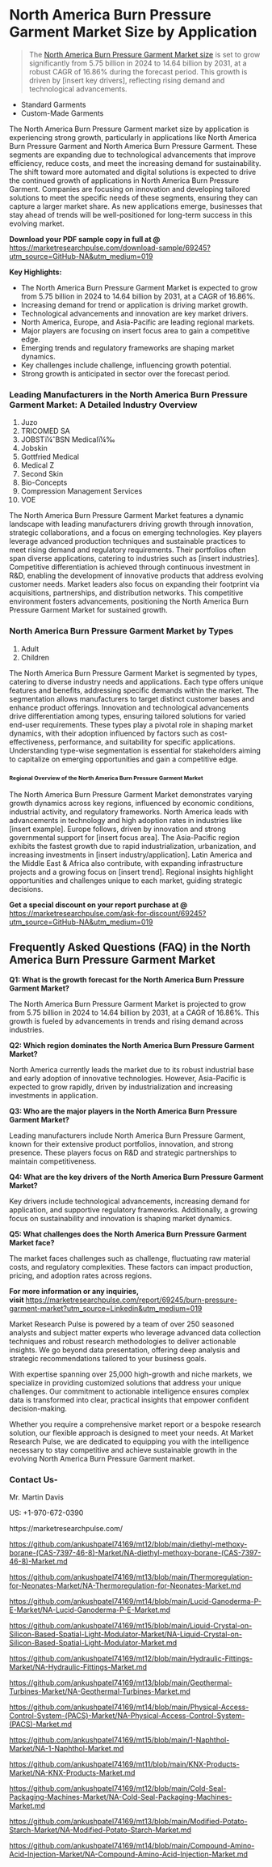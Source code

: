 <h1>North America Burn Pressure Garment Market&nbsp;Size by Application</h1><blockquote><p>The <a href="https://marketresearchpulse.com/download-sample/69245?utm_source=GitHub-NA&amp;utm_medium=019">North America Burn Pressure Garment Market size</a> is set to grow significantly from 5.75 billion in 2024 to 14.64 billion by 2031, at a robust CAGR of 16.86% during the forecast period. This growth is driven by [insert key drivers], reflecting rising demand and technological advancements.</p></blockquote><ul><li>Standard Garments<li> Custom-Made Garments</li></ul><p>The North America Burn Pressure Garment market size by application is experiencing strong growth, particularly in applications like North America Burn Pressure Garment and North America Burn Pressure Garment. These segments are expanding due to technological advancements that improve efficiency, reduce costs, and meet the increasing demand for sustainability. The shift toward more automated and digital solutions is expected to drive the continued growth of applications in North America Burn Pressure Garment. Companies are focusing on innovation and developing tailored solutions to meet the specific needs of these segments, ensuring they can capture a larger market share. As new applications emerge, businesses that stay ahead of trends will be well-positioned for long-term success in this evolving market.</p><p><strong>Download your PDF sample copy in full at @ </strong><a href="https://marketresearchpulse.com/download-sample/69245?utm_source=GitHub-NA&amp;utm_medium=019">https://marketresearchpulse.com/download-sample/69245?utm_source=GitHub-NA&amp;utm_medium=019</a></p><p><strong>Key Highlights: </strong></p><ul><li>The North America Burn Pressure Garment Market is expected to grow from 5.75 billion in 2024 to 14.64 billion by 2031, at a CAGR of 16.86%.</li><li>Increasing demand for trend or application is driving market growth.</li><li>Technological advancements and innovation are key market drivers.</li><li>North America, Europe, and Asia-Pacific are leading regional markets.</li><li>Major players are focusing on insert focus area to gain a competitive edge.</li><li>Emerging trends and regulatory frameworks are shaping market dynamics.</li><li>Key challenges include challenge, influencing growth potential.</li><li>Strong growth is anticipated in sector over the forecast period.</li></ul><h3>Leading Manufacturers in the North America Burn Pressure Garment Market: A Detailed Industry Overview</h3><ol><li>Juzo</li><li>TRICOMED SA</li><li>JOBSTï¼ˆBSN Medicalï¼‰</li><li>Jobskin</li><li>Gottfried Medical</li><li>Medical Z</li><li>Second Skin</li><li>Bio-Concepts</li><li>Compression Management Services</li><li>VOE</li></ol><div class="flex max-w-full flex-col flex-grow"><div class="min-h-8 text-message flex w-full flex-col items-end gap-2 whitespace-normal break-words [.text-message+&amp;]:mt-5" dir="auto" data-message-author-role="assistant" data-message-id="fd8432e4-4910-450d-b182-61b7bfb0a01f" data-message-model-slug="gpt-4o"><div class="flex w-full flex-col gap-1 empty:hidden first:pt-[3px]"><div class="markdown prose w-full break-words dark:prose-invert light"><p>The North America Burn Pressure Garment Market features a dynamic landscape with leading manufacturers driving growth through innovation, strategic collaborations, and a focus on emerging technologies. Key players leverage advanced production techniques and sustainable practices to meet rising demand and regulatory requirements. Their portfolios often span diverse applications, catering to industries such as [insert industries]. Competitive differentiation is achieved through continuous investment in R&amp;D, enabling the development of innovative products that address evolving customer needs. Market leaders also focus on expanding their footprint via acquisitions, partnerships, and distribution networks. This competitive environment fosters advancements, positioning the North America Burn Pressure Garment Market for sustained growth.</p></div></div></div></div><h3>North America Burn Pressure Garment Market by Types</h3><ol><li>Adult<li> Children</li></ol><div class="flex max-w-full flex-col flex-grow"><div class="min-h-8 text-message flex w-full flex-col items-end gap-2 whitespace-normal break-words [.text-message+&amp;]:mt-5" dir="auto" data-message-author-role="assistant" data-message-id="084470be-0bb7-4664-bddf-5156b4f41249" data-message-model-slug="gpt-4o-mini"><div class="flex w-full flex-col gap-1 empty:hidden first:pt-[3px]"><div class="markdown prose w-full break-words dark:prose-invert light"><p>The North America Burn Pressure Garment Market is segmented by types, catering to diverse industry needs and applications. Each type offers unique features and benefits, addressing specific demands within the market. The segmentation allows manufacturers to target distinct customer bases and enhance product offerings. Innovation and technological advancements drive differentiation among types, ensuring tailored solutions for varied end-user requirements. These types play a pivotal role in shaping market dynamics, with their adoption influenced by factors such as cost-effectiveness, performance, and suitability for specific applications. Understanding type-wise segmentation is essential for stakeholders aiming to capitalize on emerging opportunities and gain a competitive edge.</p></div></div></div></div><h3><span style="font-size: 11px;">Regional Overview of the North America Burn Pressure Garment Market</span></h3><div class="flex max-w-full flex-col flex-grow"><div class="min-h-8 text-message flex w-full flex-col items-end gap-2 whitespace-normal break-words [.text-message+&amp;]:mt-5" dir="auto" data-message-author-role="assistant" data-message-id="e9038762-ce64-4e30-91c9-9bd413514231" data-message-model-slug="gpt-4o-mini"><div class="flex w-full flex-col gap-1 empty:hidden first:pt-[3px]"><div class="markdown prose w-full break-words dark:prose-invert light"><p>The North America Burn Pressure Garment Market demonstrates varying growth dynamics across key regions, influenced by economic conditions, industrial activity, and regulatory frameworks. North America leads with advancements in technology and high adoption rates in industries like [insert example]. Europe follows, driven by innovation and strong governmental support for [insert focus area]. The Asia-Pacific region exhibits the fastest growth due to rapid industrialization, urbanization, and increasing investments in [insert industry/application]. Latin America and the Middle East &amp; Africa also contribute, with expanding infrastructure projects and a growing focus on [insert trend]. Regional insights highlight opportunities and challenges unique to each market, guiding strategic decisions.</p></div></div></div></div><p><strong>Get a special discount on your report purchase at @ </strong><a href="https://marketresearchpulse.com/ask-for-discount/69245?utm_source=GitHub-NA&amp;utm_medium=019">https://marketresearchpulse.com/ask-for-discount/69245?utm_source=GitHub-NA&amp;utm_medium=019</a></p><h2>Frequently Asked Questions (FAQ) in the North America Burn Pressure Garment Market</h2><p><strong>Q1: What is the growth forecast for the North America Burn Pressure Garment Market?</strong></p><p>The North America Burn Pressure Garment Market is projected to grow from 5.75 billion in 2024 to 14.64 billion by 2031, at a CAGR of 16.86%. This growth is fueled by advancements in trends and rising demand across industries.</p><p><strong>Q2: Which region dominates the North America Burn Pressure Garment Market?</strong></p><p>North America currently leads the market due to its robust industrial base and early adoption of innovative technologies. However, Asia-Pacific is expected to grow rapidly, driven by industrialization and increasing investments in application.</p><p><strong>Q3: Who are the major players in the North America Burn Pressure Garment Market?</strong></p><p>Leading manufacturers include North America Burn Pressure Garment, known for their extensive product portfolios, innovation, and strong presence. These players focus on R&amp;D and strategic partnerships to maintain competitiveness.</p><p><strong>Q4: What are the key drivers of the North America Burn Pressure Garment Market?</strong></p><p>Key drivers include technological advancements, increasing demand for application, and supportive regulatory frameworks. Additionally, a growing focus on sustainability and innovation is shaping market dynamics.</p><p><strong>Q5: What challenges does the North America Burn Pressure Garment Market face?</strong></p><p>The market faces challenges such as challenge, fluctuating raw material costs, and regulatory complexities. These factors can impact production, pricing, and adoption rates across regions.</p><p><strong>For more information or any inquiries, visit&nbsp;</strong><a href="https://marketresearchpulse.com/report/69245/burn-pressure-garment-market?utm_source=Linkedin&utm_medium=019">https://marketresearchpulse.com/report/69245/burn-pressure-garment-market?utm_source=Linkedin&utm_medium=019</a></p><p>Market Research Pulse is powered by a team of over 250 seasoned analysts and subject matter experts who leverage advanced data collection techniques and robust research methodologies to deliver actionable insights. We go beyond data presentation, offering deep analysis and strategic recommendations tailored to your business goals.</p><p>With expertise spanning over 25,000 high-growth and niche markets, we specialize in providing customized solutions that address your unique challenges. Our commitment to actionable intelligence ensures complex data is transformed into clear, practical insights that empower confident decision-making.</p><p>Whether you require a comprehensive market report or a bespoke research solution, our flexible approach is designed to meet your needs. At Market Research Pulse, we are dedicated to equipping you with the intelligence necessary to stay competitive and achieve sustainable growth in the evolving North America Burn Pressure Garment market.</p><h3><strong>Contact Us-</strong></h3><p>Mr. Martin Davis</p><p>US: +1-970-672-0390</p><p>https://marketresearchpulse.com/</p><p><a href="https://github.com/ankushpatel74169/mt12/blob/main/diethyl-methoxy-borane-(CAS-7397-46-8)-Market/NA-diethyl-methoxy-borane-(CAS-7397-46-8)-Market.md">https://github.com/ankushpatel74169/mt12/blob/main/diethyl-methoxy-borane-(CAS-7397-46-8)-Market/NA-diethyl-methoxy-borane-(CAS-7397-46-8)-Market.md</a></p><p><a href="https://github.com/ankushpatel74169/mt13/blob/main/Thermoregulation-for-Neonates-Market/NA-Thermoregulation-for-Neonates-Market.md">https://github.com/ankushpatel74169/mt13/blob/main/Thermoregulation-for-Neonates-Market/NA-Thermoregulation-for-Neonates-Market.md</a></p><p><a href="https://github.com/ankushpatel74169/mt14/blob/main/Lucid-Ganoderma-P-E-Market/NA-Lucid-Ganoderma-P-E-Market.md">https://github.com/ankushpatel74169/mt14/blob/main/Lucid-Ganoderma-P-E-Market/NA-Lucid-Ganoderma-P-E-Market.md</a></p><p><a href="https://github.com/ankushpatel74169/mt15/blob/main/Liquid-Crystal-on-Silicon-Based-Spatial-Light-Modulator-Market/NA-Liquid-Crystal-on-Silicon-Based-Spatial-Light-Modulator-Market.md">https://github.com/ankushpatel74169/mt15/blob/main/Liquid-Crystal-on-Silicon-Based-Spatial-Light-Modulator-Market/NA-Liquid-Crystal-on-Silicon-Based-Spatial-Light-Modulator-Market.md</a></p><p><a href="https://github.com/ankushpatel74169/mt12/blob/main/Hydraulic-Fittings-Market/NA-Hydraulic-Fittings-Market.md">https://github.com/ankushpatel74169/mt12/blob/main/Hydraulic-Fittings-Market/NA-Hydraulic-Fittings-Market.md</a></p><p><a href="https://github.com/ankushpatel74169/mt13/blob/main/Geothermal-Turbines-Market/NA-Geothermal-Turbines-Market.md">https://github.com/ankushpatel74169/mt13/blob/main/Geothermal-Turbines-Market/NA-Geothermal-Turbines-Market.md</a></p><p><a href="https://github.com/ankushpatel74169/mt14/blob/main/Physical-Access-Control-System-(PACS)-Market/NA-Physical-Access-Control-System-(PACS)-Market.md">https://github.com/ankushpatel74169/mt14/blob/main/Physical-Access-Control-System-(PACS)-Market/NA-Physical-Access-Control-System-(PACS)-Market.md</a></p><p><a href="https://github.com/ankushpatel74169/mt15/blob/main/1-Naphthol-Market/NA-1-Naphthol-Market.md">https://github.com/ankushpatel74169/mt15/blob/main/1-Naphthol-Market/NA-1-Naphthol-Market.md</a></p><p><a href="https://github.com/ankushpatel74169/mt11/blob/main/KNX-Products-Market/NA-KNX-Products-Market.md">https://github.com/ankushpatel74169/mt11/blob/main/KNX-Products-Market/NA-KNX-Products-Market.md</a></p><p><a href="https://github.com/ankushpatel74169/mt12/blob/main/Cold-Seal-Packaging-Machines-Market/NA-Cold-Seal-Packaging-Machines-Market.md">https://github.com/ankushpatel74169/mt12/blob/main/Cold-Seal-Packaging-Machines-Market/NA-Cold-Seal-Packaging-Machines-Market.md</a></p><p><a href="https://github.com/ankushpatel74169/mt13/blob/main/Modified-Potato-Starch-Market/NA-Modified-Potato-Starch-Market.md">https://github.com/ankushpatel74169/mt13/blob/main/Modified-Potato-Starch-Market/NA-Modified-Potato-Starch-Market.md</a></p><p><a href="https://github.com/ankushpatel74169/mt14/blob/main/Compound-Amino-Acid-Injection-Market/NA-Compound-Amino-Acid-Injection-Market.md">https://github.com/ankushpatel74169/mt14/blob/main/Compound-Amino-Acid-Injection-Market/NA-Compound-Amino-Acid-Injection-Market.md</a></p>
